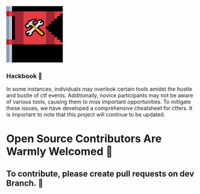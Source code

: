 <img src="img/hb_logo.png" height="150" width="150">

### Hackbook 🚩

In some instances, individuals may overlook certain tools amidst the hustle and bustle of ctf events. Additionally, novice participants may not be aware of various tools, causing them to miss important opportunities. To mitigate these issues, we have developed a comprehensive cheatsheet for ctfers. It is important to note that this project will continue to be updated. 

# Open Source Contributors Are Warmly Welcomed 🤗
## To contribute, please create pull requests on dev Branch. 🤝
